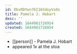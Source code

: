 ```yaml
---
id: DbvRDYwn76I16SdoyVa9z
title: Pamela J. Hobart
desc: ''
updated: 1644961726954
created: 1644961726954
---
```



- [[person]] - Pamela J. Hobart
- appeared 1x at the stoa

